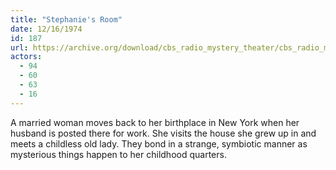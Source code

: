 ```yaml
---
title: "Stephanie's Room"
date: 12/16/1974
id: 187
url: https://archive.org/download/cbs_radio_mystery_theater/cbs_radio_mystery_theater-0151-0200.zip/cbs_radio_mystery_theater-0151-0200%2Fcbsrmt_0187_stephanies_room.mp3
actors:
  - 94
  - 60
  - 63
  - 16
---
```

A married woman moves back to her birthplace in New York when her husband is posted there for work. She visits the house she grew up in and meets a childless old lady. They bond in a strange, symbiotic manner as mysterious things happen to her childhood quarters.